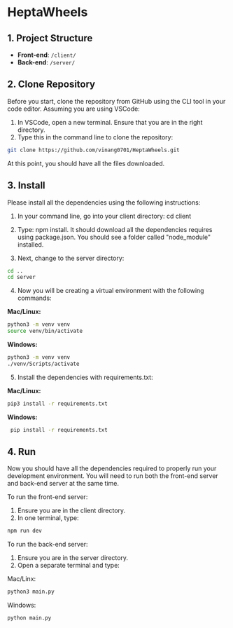 # HeptaWheels

## 1. Project Structure

-   **Front-end**: `/client/`
-   **Back-end**: `/server/`

## 2. Clone Repository

Before you start, clone the repository from GitHub using the CLI tool in your code editor. Assuming you are using VSCode:

1. In VSCode, open a new terminal. Ensure that you are in the right directory.
2. Type this in the command line to clone the repository:

```bash
git clone https://github.com/vinang0701/HeptaWheels.git
```

At this point, you should have all the files downloaded.

## 3. Install

Please install all the dependencies using the following instructions:

1. In your command line, go into your client directory: cd client

2. Type: npm install. It should download all the dependencies requires using package.json. You should see a folder called "node_module" installed.

3. Next, change to the server directory:

```bash
cd ..
cd server
```

4. Now you will be creating a virtual environment with the following commands:

**Mac/Linux:**

```bash
python3 -m venv venv
source venv/bin/activate
```

**Windows:**

```bash
python3 -m venv venv
./venv/Scripts/activate
```

5. Install the dependencies with requirements.txt:

**Mac/Linux:**

```bash
pip3 install -r requirements.txt
```

**Windows:**

```bash
 pip install -r requirements.txt
```

## 4. Run

Now you should have all the dependencies required to properly run your development environment.
You will need to run both the front-end server and back-end server at the same time.

To run the front-end server:

1. Ensure you are in the client directory.
2. In one terminal, type:

```bash
npm run dev
```

To run the back-end server:

1. Ensure you are in the server directory.
2. Open a separate terminal and type:

Mac/Linx:

```bash
python3 main.py
```

Windows:

```bash
python main.py
```
